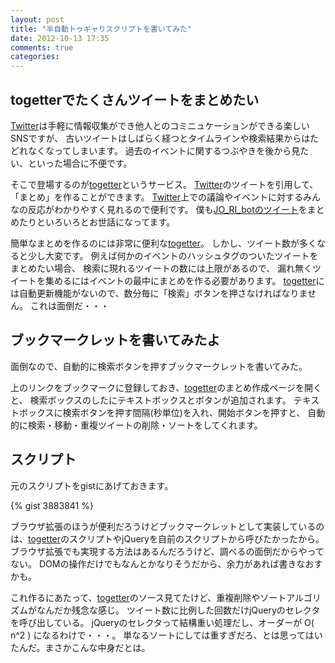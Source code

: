 ```yaml
---
layout: post
title: "半自動トゥギャりスクリプトを書いてみた"
date: 2012-10-13 17:35
comments: true
categories: 
---
```


## togetterでたくさんツイートをまとめたい

[Twitter][]は手軽に情報収集ができ他人とのコミニュケーションができる楽しいSNSですが、
古いツイートはしばらく経つとタイムラインや検索結果からはたどれなくなってしまいます。
過去のイベントに関するつぶやきを後から見たい、といった場合に不便です。

そこで登場するのが[togetter][]というサービス。
[Twitter][]のツイートを引用して、「まとめ」を作ることができます。
[Twitter][]上での議論やイベントに対するみんなの反応がわかりやすく見れるので便利です。
僕も[JO\_RI\_botのツイート](http://togetter.com/li/331948)をまとめたりといろいろとお世話になってます。

簡単なまとめを作るのには非常に便利な[togetter][]。
しかし、ツイート数が多くなると少し大変です。
例えば何かのイベントのハッシュタグのついたツイートをまとめたい場合、
検索に現れるツイートの数には上限があるので、
漏れ無くツイートを集めるにはイベントの最中にまとめを作る必要があります。
[togetter][]には自動更新機能がないので、数分毎に「検索」ボタンを押さなければなりません。
これは面倒だ・・・

## ブックマークレットを書いてみたよ

面倒なので、自動的に検索ボタンを押すブックマークレットを書いてみた。

<script>
// 直接書くとなぜかうまくいかない・・・
document.write("<a href=\"javascript:(function(){function%20g(){$(&quot;#num_select_search&quot;).val(100);$(&quot;#results&quot;).html(&quot;&quot;);a.click();setTimeout(function%20b(){var%20a=[];$(&quot;#results%20.action_item&quot;).map(function(){a.push($(this))});if(a.length==0){setTimeout(b,1e3);return}var%20c=$(&quot;#choices&quot;);a.reverse();$.each(a,function(){var%20a=this.attr(&quot;id&quot;);if(f[a])return;c.append(this);f[a]=1});cre.update()},1e3)}var%20a=$(&quot;.search_button&quot;);var%20b=$(&quot;<div></div>&quot;).insertAfter(a);var%20c=$('<input%20type=&quot;text&quot;%20value=&quot;60&quot;>').appendTo(b);var%20d=$('<input%20type=&quot;button&quot;%20value=&quot;開始&quot;>').appendTo(b);var%20e;d.click(function(){if(e){clearInterval(e);d.attr(&quot;value&quot;,&quot;開始&quot;)}else{e=setInterval(g,c.val()*1e3);d.attr(&quot;value&quot;,&quot;停止&quot;);g()}});var%20f={}})()\">半自動トゥギャりスクリプト(このリンクをブックマーク！)</a>");
</script>

上のリンクをブックマークに登録しておき、[togetter][]のまとめ作成ページを開くと、
検索ボックスのしたにテキストボックスとボタンが追加されます。
テキストボックスに検索ボタンを押す間隔(秒単位)を入れ、開始ボタンを押すと、
自動的に検索・移動・重複ツイートの削除・ソートをしてくれます。

## スクリプト

元のスクリプトをgistにあげておきます。

{% gist 3883841 %}

ブラウザ拡張のほうが便利だろうけどブックマークレットとして実装しているのは、[togetter][]のスクリプトやjQueryを自前のスクリプトから呼びたかったから。
ブラウザ拡張でも実現する方法はあるんだろうけど、調べるの面倒だからやってない。
DOMの操作だけでもなんとかなりそうだから、余力があれば書きなおすかも。

これ作るにあたって、[togetter][]のソース見てたけど、重複削除やソートアルゴリズムがなんだか残念な感じ。
ツイート数に比例した回数だけjQueryのセレクタを呼び出している。
jQueryのセレクタって結構重い処理だし、オーダーが O( n^2 ) になるわけで・・・。
単なるソートにしては重すぎだろ、とは思ってはいたんだ。まさかこんな中身だとは。

[Twitter]: https://twitter.com/
[togetter]: http://togetter.com/

